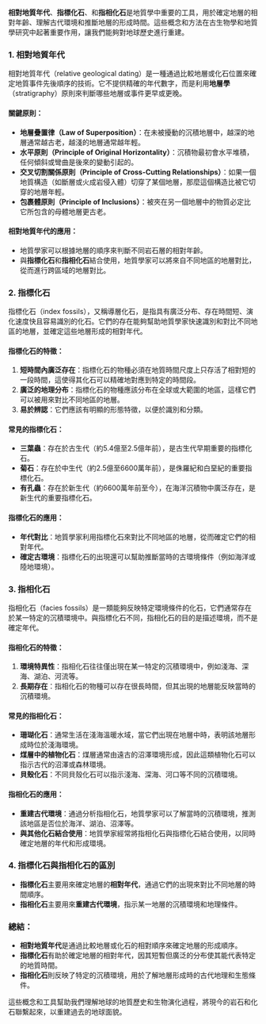 **相對地質年代**、**指標化石**、和**指相化石**是地質學中重要的工具，用於確定地層的相對年齡、理解古代環境和推斷地層的形成時間。這些概念和方法在古生物學和地質學研究中起著重要作用，讓我們能夠對地球歷史進行重建。

### 1. **相對地質年代**
相對地質年代（relative geological dating）是一種通過比較地層或化石位置來確定地質事件先後順序的技術。它不提供精確的年代數字，而是利用**地層學**（stratigraphy）原則來判斷哪些地層或事件更早或更晚。

#### **關鍵原則**：
- **地層疊置律（Law of Superposition）**：在未被擾動的沉積地層中，越深的地層通常越古老，越淺的地層通常越年輕。
- **水平原則（Principle of Original Horizontality）**：沉積物最初會水平堆積，任何傾斜或彎曲是後來的變動引起的。
- **交叉切割關係原則（Principle of Cross-Cutting Relationships）**：如果一個地質構造（如斷層或火成岩侵入體）切穿了某個地層，那麼這個構造比被它切穿的地層年輕。
- **包裹體原則（Principle of Inclusions）**：被夾在另一個地層中的物質必定比它所包含的母體地層更古老。

#### **相對地質年代的應用**：
- 地質學家可以根據地層的順序來判斷不同岩石層的相對年齡。
- 與**指標化石**和**指相化石**結合使用，地質學家可以將來自不同地區的地層對比，從而進行跨區域的地層對比。

### 2. **指標化石**
指標化石（index fossils），又稱導層化石，是指具有廣泛分布、存在時間短、演化速度快且容易識別的化石。它們的存在能夠幫助地質學家快速識別和對比不同地區的地層，並確定這些地層形成的相對年代。

#### **指標化石的特徵**：
1. **短時間內廣泛存在**：指標化石的物種必須在地質時間尺度上只存活了相對短的一段時間，這使得其化石可以精確地對應到特定的時間段。
2. **廣泛的地理分布**：指標化石的物種應該分布在全球或大範圍的地區，這樣它們可以被用來對比不同地區的地層。
3. **易於辨認**：它們應該有明顯的形態特徵，以便於識別和分類。

#### **常見的指標化石**：
- **三葉蟲**：存在於古生代（約5.4億至2.5億年前），是古生代早期重要的指標化石。
- **菊石**：存在於中生代（約2.5億至6600萬年前），是侏羅紀和白堊紀的重要指標化石。
- **有孔蟲**：存在於新生代（約6600萬年前至今），在海洋沉積物中廣泛存在，是新生代的重要指標化石。

#### **指標化石的應用**：
- **年代對比**：地質學家利用指標化石來對比不同地區的地層，從而確定它們的相對年代。
- **確定古環境**：指標化石的出現還可以幫助推斷當時的古環境條件（例如海洋或陸地環境）。

### 3. **指相化石**
指相化石（facies fossils）是一類能夠反映特定環境條件的化石，它們通常存在於某一特定的沉積環境中。與指標化石不同，指相化石的目的是描述環境，而不是確定年代。

#### **指相化石的特徵**：
1. **環境特異性**：指相化石往往僅出現在某一特定的沉積環境中，例如淺海、深海、湖泊、河流等。
2. **長期存在**：指相化石的物種可以存在很長時間，但其出現的地層能反映當時的沉積環境。

#### **常見的指相化石**：
- **珊瑚化石**：通常生活在淺海溫暖水域，當它們出現在地層中時，表明該地層形成時位於淺海環境。
- **煤層中的植物化石**：煤層通常由遠古的沼澤環境形成，因此這類植物化石可以指示古代的沼澤或森林環境。
- **貝殼化石**：不同貝殼化石可以指示淺海、深海、河口等不同的沉積環境。

#### **指相化石的應用**：
- **重建古代環境**：通過分析指相化石，地質學家可以了解當時的沉積環境，推測該地區是否位於海洋、湖泊、沼澤等。
- **與其他化石結合使用**：地質學家經常將指相化石與指標化石結合使用，以同時確定地層的年代和形成環境。

### 4. **指標化石與指相化石的區別**
- **指標化石**主要用來確定地層的**相對年代**，通過它們的出現來對比不同地層的時間順序。
- **指相化石**主要用來**重建古代環境**，指示某一地層的沉積環境和地理條件。

### 總結：
- **相對地質年代**是通過比較地層或化石的相對順序來確定地層的形成順序。
- **指標化石**有助於確定地層的相對年代，因其短暫但廣泛的分布使其能代表特定的地質時間。
- **指相化石**則反映了特定的沉積環境，用於了解地層形成時的古代地理和生態條件。

這些概念和工具幫助我們理解地球的地質歷史和生物演化過程，將現今的岩石和化石聯繫起來，以重建過去的地球面貌。